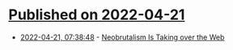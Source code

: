 # [Published on 2022-04-21](index.md)

* [2022-04-21, 07:38:48](https://news.ycombinator.com/item?id=31106892) - [Neobrutalism Is Taking over the Web](https://hype4.academy/articles/design/neubrutalism-is-taking-over-web)
